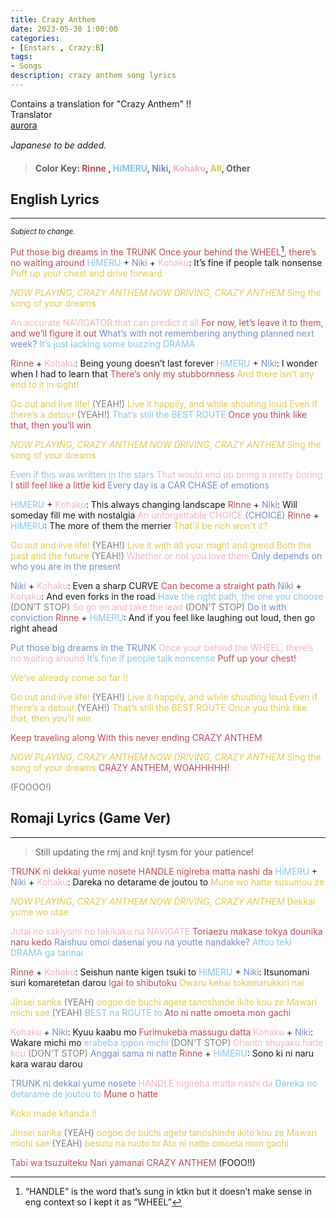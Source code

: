 ```yaml
---
title: Crazy Anthem
date: 2023-05-30 1:00:00
categories:
- [Enstars , Crazy:B]
tags:
- Songs
description: crazy anthem song lyrics
---
```


<div class="preview-wrapper reverse" style="--storyColor: #hex;--storyColor-rgb: r,g,b;--storyColor-h: hue;--storyColor-s: saturation%;--storyColor-l: lightness%;">
  <div class="grid-wrapper">
      <div class="preview-background" style="background-image: url('https://media.discordapp.net/attachments/1110345002015535124/1112970174522462218/IMG_5061.webp?width=1664&height=910')"></div>
      <div class="preview-box" style="background: calc(var(--card-background) + 2%)">
          <div class="info-area">
              <div class="synopsis" style="width: 90%;">
                Contains a translation for "Crazy Anthem" !!
              </div>
          </div>
          <div class="info-item tl">
              <div class="label">
                  Translator
              </div>
              <div class="value">
                  <a href="https://twitter.com/azurecrystalz">aurora</a>
              </div>
            </div>
        </div>
  </div>
</div>


<!-- more -->

<div style="margin-top: 3%">
  <style>
    .hint--error.hint--top-left:before, .hint--error.hint--top-right:before, .hint--error.hint--top:before {
    border-top-color: #6a3446;
    }
    .hint--error:after {
    background-color: #6a3446;
    text-shadow: 0 -1px 0px #592726;
    }
    [character] {
      --dark-mode: hsl(var(--hue), 30%, 30%);
      display: flex;
    }
    [character]::before {
      position: absolute;
      margin-left: 75px;
    }
    [character] p {
      max-width: calc(100% - 75px);
      margin-left: 75px;
      color: inherit;
    }
    :root[theme='dark'] [character] p {
      background: var(--dark-mode);
    }
    :root[theme='dark'] [character] p .thought {
      color: #9f9fff;
    }
    :root[theme='light'] [character] p {
      background: var(--light-mode);
    }
    [character] p:first-child {
      margin-top: 20px;
      border-top-left-radius: 0px;
    }
    [character] p:first-child::before {
      position: absolute;
      left: 0;
    }
    [character]::after {
      display: none;
      left: 65px;
      top: 37px;
    }
    .msr-narration {
      display: flex;
      align-items: center;
      margin: 20px 0px;
      gap: 5px;
    }
    .msr-narration::before {
      content: "";
      display: inline-block;
      background: var(--article-text);
      height: 1px;
      width: 15%;
    }
    .msr-narration p {
      margin: 0;
    }
    @media (max-width: 650px) {
    [character] p {
        margin:0 0 .4em 65px;
        padding: .72em;
        margin-left: 55px !important;
    }
    [character]::before,[character][hidden]::before,[character][unknown]::before {
        margin-left: 70px;
        margin-left: 55px !important;
    }
}    
  </style>

  *Japanese to be added.*
  >#### Color Key: <span style="color: #bf4d58;">Rinne</span> , <span style="color: #89C3EB;">HiMERU</span>, <span style="color: #768ecc;">Niki</span>, <span style="color: #F4B3C2;">Kohaku</span>, <span style="color:#e0c851;">All</span>, Other

  ## English Lyrics
  ***
  <small><i>Subject to change.</i></small>

  <span style="color: #bf4d58;">Put those big dreams in the TRUNK</span>
  <span style="color: #bf4d58;">Once your behind the WHEEL[^1], there’s no waiting around</span>
  <span style="color: #89C3EB;">HiMERU</span> + <span style="color: #768ecc;">Niki</span> + <span style="color: #F4B3C2;">Kohaku</span>: It’s fine if people talk nonsense
  <span style="color:#e0c851;">Puff up your chest and drive forward</span>

  <span style="color:#e0c851;">*NOW PLAYING, CRAZY ANTHEM*
  *NOW DRIVING, CRAZY ANTHEM*
  Sing the song of your dreams</span>

  <span style="color: #F4B3C2;">An accurate NAVIGATOR that can predict it all</span>
  <span style="color: #bf4d58;">For now, let’s leave it to them, and we’ll figure it out</span>
  <span style="color: #768ecc;">What’s with not remembering anything planned next week?</span>
  <span style="color: #89C3EB;">It’s just lacking some buzzing DRAMA</span>

  <span style="color: #bf4d58;">Rinne</span> + <span style="color: #F4B3C2;">Kohaku</span>: Being young doesn’t last forever
  <span style="color: #89C3EB;">HiMERU</span> + <span style="color: #768ecc;">Niki</span>: I wonder when I had to learn that
  <span style="color: #bf4d58;">There’s only my stubbornness</span>
  <span style="color:#e0c851;">And there isn’t any end to it in sight!</span>

  <span style="color:#e0c851;">Go out and live life!</span> <span style="color: grey">(YEAH!)</span> <span style="color:#e0c851;">Live it happily, and while shouting loud
  Even if there’s a detour </span><span style="color: grey">(YEAH!)</span>
  <span style="color: #89C3EB;">That’s still the BEST ROUTE</span>
  <span style="color: #bf4d58;">Once you think like that, then you’ll win</span>

  <span style="color:#e0c851;">*NOW PLAYING, CRAZY ANTHEM*
  *NOW DRIVING, CRAZY ANTHEM*
  Sing the song of your dreams</span>

  <span style="color: #89C3EB;">Even if this was written in the stars</span>
  <span style="color: #F4B3C2;">That would end up being a pretty boring</span>
  <span style="color: #bf4d58;">I still feel like a little kid</span>
  <span style="color: #768ecc;">Every day is a CAR CHASE of emotions</span>

  <span style="color: #89C3EB;">HiMERU</span> + <span style="color: #F4B3C2;">Kohaku</span>: This always changing landscape
  <span style="color: #bf4d58;">Rinne</span> + <span style="color: #768ecc;">Niki</span>: Will someday fill me with nostalgia
  <span style="color: #F4B3C2;">An unforgettable CHOICE</span><span style="color: #768ecc;"> (CHOICE)</span>
  <span style="color: #bf4d58;">Rinne</span> + <span style="color: #89C3EB;">HiMERU</span>: The more of them the merrier
  <span style="color:#e0c851;">That'll be rich won't it?</span>

  <span style="color:#e0c851;">Go out and live life!</span> <span style="color: grey">(YEAH!)</span> <span style="color:#e0c851;">Live it with all your might and greed
  Both the past and the future </span><span style="color: grey">(YEAH!)</span>
  <span style="color: #F4B3C2;">Whether or not you love them</span>
  <span style="color: #768ecc;">Only depends on who you are in the present</span>

  <span style="color: #768ecc;">Niki</span> + <span style="color: #F4B3C2;">Kohaku</span>: Even a sharp CURVE
  <span style="color: #bf4d58;">Can become a straight path</span>
  <span style="color: #768ecc;">Niki</span> + <span style="color: #F4B3C2;">Kohaku</span>: And even forks in the road
  <span style="color: #89C3EB;">Have the right path, the one you choose</span> <span style="color: grey">(DON’T STOP)</span>
  <span style="color: #F4B3C2;">So go on and take the lead</span> <span style="color: grey">(DON’T STOP)</span>
  <span style="color: #768ecc;">Do it with conviction</span>
  <span style="color: #bf4d58;">Rinne</span> + <span style="color: #89C3EB;">HiMERU</span>: And if you feel like laughing out loud, then go right ahead

  <span style="color: #768ecc;">Put those big dreams in the TRUNK</span>
  <span style="color: #F4B3C2;">Once your behind the WHEEL, there’s no waiting around</span>
  <span style="color: #89C3EB;">It’s fine if people talk nonsense</span>
  <span style="color: #bf4d58;">Puff up your chest!</span>

  <span style="color:#e0c851;">We’ve already come so far !!</span>

  <span style="color:#e0c851;">Go out and live life! </span><span style="color: grey">(YEAH!)</span><span style="color:#e0c851;"> Live it happily, and while shouting loud
  Even if there’s a detour </span><span style="color: grey">(YEAH!)</span>
  <span style="color:#e0c851;">That’s still the BEST ROUTE
  Once you think like that, then you’ll win</span>

  <span style="color: #bf4d58;">Keep traveling along</span>
  <span style="color: #bf4d58;">With this never ending CRAZY ANTHEM</span>

  <span style="color:#e0c851;">*NOW PLAYING, CRAZY ANTHEM*
  *NOW DRIVING, CRAZY ANTHEM*
  Sing the song of your dreams</span>
  <span style="color: #bf4d58;">CRAZY ANTHEM, WOAHHHHH!</span>
  
  <span style="color: grey">(FOOOO!)</span>

  <!-- Translation Notes -->
  
  [^1]: “HANDLE” is the word that’s sung in ktkn but it doesn’t make sense in eng context so I kept it as “WHEEL”

  ## Romaji Lyrics (Game Ver)
  ***
  > Still updating the rmj and knj! tysm for your patience!

  <span style="color: #bf4d58;">TRUNK ni dekkai yume nosete</span>
  <span style="color: #bf4d58;">HANDLE nigireba matta nashi da</span>
  <span style="color: #89C3EB;">HiMERU</span> + <span style="color: #768ecc;">Niki</span> + <span style="color: #F4B3C2;">Kohaku</span>: Dareka no detarame de joutou to
  <span style="color:#e0c851;">Mune wo hatte susumou ze</span>

  <span style="color:#e0c851;">*NOW PLAYING, CRAZY ANTHEM*
  *NOW DRIVING, CRAZY ANTHEM*
  Dekkai yume wo utae</span>

  <span style="color: #F4B3C2;">Jutai no sakiyomi no tekikaku na NAVIGATE</span>
  <span style="color: #bf4d58;">Toriaezu makase tokya dounika naru kedo</span>
  <span style="color: #768ecc;">Raishuu omoi dasenai you na youtte nandakke?</span>
  <span style="color: #89C3EB;">Attou teki DRAMA ga tarinai</span>

  <span style="color: #bf4d58;">Rinne</span> + <span style="color: #F4B3C2;">Kohaku</span>: Seishun nante kigen tsuki to
  <span style="color: #89C3EB;">HiMERU</span> + <span style="color: #768ecc;">Niki</span>: Itsunomani suri komaretetan darou
  <span style="color: #bf4d58;">Igai to shibutoku</span>
   <span style="color:#e0c851;">Owaru kehai tokamarukkiri nai</span>

   <span style="color:#e0c851;">Jinsei sanka</span> <span style="color:grey;"> (YEAH)</span>  <span style="color:#e0c851;">oogoe de buchi agete tanoshinde ikite kou ze
   Mawari michi sae</span>  <span style="color:grey;">(YEAH)</span>
  <span style="color: #89C3EB;">BEST na ROUTE to</span>
  <span style="color: #bf4d58;">Ato ni natte omoeta mon gachi</span>

  <span style="color: #F4B3C2;">Kohaku</span> + <span style="color: #768ecc;">Niki</span>: Kyuu kaabu mo
  <span style="color: #bf4d58;">Furimukeba massugu datta</span>
  <span style="color: #F4B3C2;">Kohaku</span> + <span style="color: #768ecc;">Niki</span>: Wakare michi mo 
  <span style="color: #89C3EB;">erabeba ippon michi </span> <span style="color: grey">(DON'T STOP)</span>
  <span style="color: #F4B3C2;">Chanto shuyaku hatte kou</span><span style="color: grey"> (DON'T STOP)</span>
  <span style="color: #768ecc;">Anggai sama ni natte</span>
  <span style="color: #bf4d58;">Rinne</span> + <span style="color: #89C3EB;">HiMERU</span>: Sono ki ni naru kara warau darou

  <span style="color: #768ecc;">TRUNK ni dekkai yume nosete</span>
  <span style="color: #F4B3C2;">HANDLE nigireba matta nashi da</span>
  <span style="color: #89C3EB;">Dareka no detarame de joutou to</span>
  <span style="color: #bf4d58;">Mune o hatte</span> 

  <span style="color:#e0c851;">Koko made kitanda !!</span>

  <span style="color:#e0c851;">Jinsei sanka</span> <span style="color: grey">(YEAH)</span>  <span style="color:#e0c851;">oogoe de buchi agete tanoshinde ikite kou ze
  Mawari michi sae</span> <span style="color: grey">(YEAH)</span>  <span style="color:#e0c851;">besuto na ruuto to</span>
   <span style="color:#e0c851;">Ato ni natte omoeta mon gachi</span>

  <span style="color: #bf4d58;">Tabi wa tsuzuiteku</span>
  <span style="color: #bf4d58;">Nari yamanai CRAZY ANTHEM</span>
  (FOOO!!)


  <!-- CONTENT GOES HERE -->

  <!-- 
  SPEECH BUBBLE FORMAT: 
  {% bubble [CHARACTER_FIRST_NAME] [ATTRIBUTE(optional)]}
    DIALOGUE TEXT HERE

    ADD A LINE SPACE FOR A NEW LINE

    <th>EMBED THOUGHT DIALOGUE WITH THESE TAGS</th>
  {% endbubble %}
  -->

  </div>
